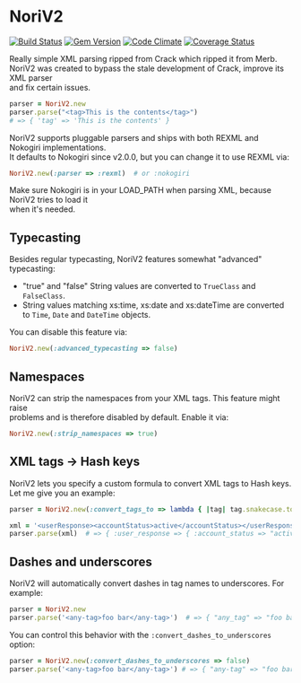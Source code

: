 NoriV2
====

[![Build Status](https://secure.travis-ci.org/savonrb/nori_v2.png)](http://travis-ci.org/savonrb/nori_v2)
[![Gem Version](https://badge.fury.io/rb/nori_v2.png)](http://badge.fury.io/rb/nori_v2)
[![Code Climate](https://codeclimate.com/github/savonrb/nori_v2.png)](https://codeclimate.com/github/savonrb/nori_v2)
[![Coverage Status](https://coveralls.io/repos/savonrb/nori_v2/badge.png?branch=master)](https://coveralls.io/r/savonrb/nori_v2)


Really simple XML parsing ripped from Crack which ripped it from Merb.  
NoriV2 was created to bypass the stale development of Crack, improve its XML parser  
and fix certain issues.

``` ruby
parser = NoriV2.new
parser.parse("<tag>This is the contents</tag>")
# => { 'tag' => 'This is the contents' }
```

NoriV2 supports pluggable parsers and ships with both REXML and Nokogiri implementations.  
It defaults to Nokogiri since v2.0.0, but you can change it to use REXML via:

``` ruby
NoriV2.new(:parser => :rexml)  # or :nokogiri
```

Make sure Nokogiri is in your LOAD_PATH when parsing XML, because NoriV2 tries to load it  
when it's needed.


Typecasting
-----------

Besides regular typecasting, NoriV2 features somewhat "advanced" typecasting:

* "true" and "false" String values are converted to `TrueClass` and `FalseClass`.
* String values matching xs:time, xs:date and xs:dateTime are converted
  to `Time`, `Date` and `DateTime` objects.

You can disable this feature via:

``` ruby
NoriV2.new(:advanced_typecasting => false)
```


Namespaces
----------

NoriV2 can strip the namespaces from your XML tags. This feature might raise  
problems and is therefore disabled by default. Enable it via:

``` ruby
NoriV2.new(:strip_namespaces => true)
```


XML tags -> Hash keys
---------------------

NoriV2 lets you specify a custom formula to convert XML tags to Hash keys.  
Let me give you an example:

``` ruby
parser = NoriV2.new(:convert_tags_to => lambda { |tag| tag.snakecase.to_sym })

xml = '<userResponse><accountStatus>active</accountStatus></userResponse>'
parser.parse(xml)  # => { :user_response => { :account_status => "active" }
```

Dashes and underscores
----------------------

NoriV2 will automatically convert dashes in tag names to underscores.
For example:

```ruby
parser = NoriV2.new
parser.parse('<any-tag>foo bar</any-tag>')  # => { "any_tag" => "foo bar" }
```

You can control this behavior with the `:convert_dashes_to_underscores` option:

```ruby
parser = NoriV2.new(:convert_dashes_to_underscores => false)
parser.parse('<any-tag>foo bar</any-tag>') # => { "any-tag" => "foo bar" }
```
